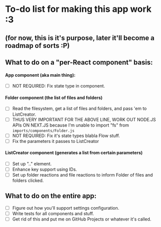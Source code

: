 # To-do list for making this app work :3
## (for now, this is it's purpose, later it'll become a roadmap of sorts :P)

## What to do on a "per-React component" basis:
#### App component (aka main thing):
- [ ] NOT REQUIRED: Fix state type in component.

#### Folder component (the list of files and folders)
- [ ] Read the filesystem, get a list of files and folders, and pass 'em to ListCreator.
- [ ] THUS VERY IMPORTANT FOR THE ABOVE LINE, WORK OUT NODE.JS APIs ON NEXT.JS because I'm unable to import "fs" from `imports/components/Folder.js`
- [ ] NOT REQUIRED: Fix it's state types blabla Flow stuff.
- [ ] Fix the parameters it passes to ListCreator

#### ListCreator component (generates a list from certain parameters) 
- [ ] Set up ".." element.
- [ ] Enhance key support using IDs.
- [ ] Set up folder reactions and file reactions to inform Folder of files and folders clicked.

## What to do on the entire app:
- [ ] Figure out how you'll support settings configuration.
- [ ] Write tests for all components and stuff.
- [ ] Get rid of this and put me on GitHub Projects or whatever it's called.